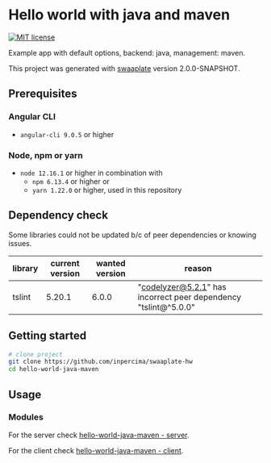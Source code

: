 # Hello world with java and maven

[![MIT license](https://img.shields.io/badge/license-MIT-blue.svg)](./LICENSE.md)

Example app with default options, backend: java, management: maven.

This project was generated with [swaaplate](https://github.com/inpercima/swaaplate) version 2.0.0-SNAPSHOT.

## Prerequisites

### Angular CLI

* `angular-cli 9.0.5` or higher

### Node, npm or yarn

* `node 12.16.1` or higher in combination with
  * `npm 6.13.4` or higher or
  * `yarn 1.22.0` or higher, used in this repository

## Dependency check

Some libraries could not be updated b/c of peer dependencies or knowing issues.

| library    | current version | wanted version | reason |
| ---------- | --------------- | -------------- | ------ |
| tslint     | 5.20.1          | 6.0.0          | "codelyzer@5.2.1" has incorrect peer dependency "tslint@^5.0.0" |

## Getting started

```bash
# clone project
git clone https://github.com/inpercima/swaaplate-hw
cd hello-world-java-maven
```

## Usage

### Modules

For the server check [hello-world-java-maven - server](./server).

For the client check [hello-world-java-maven - client](./client).


